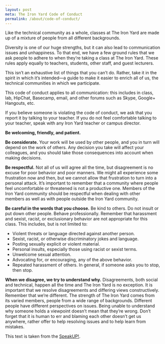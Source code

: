```yaml
---
layout: post
meta: The Iron Yard Code of Conduct 
permalink: /about/code-of-conduct/
---
```

Like the technical community as a whole, classes at The Iron Yard are made up of a mixture of people from all different backgrounds.

Diversity is one of our huge strengths, but it can also lead to communication issues and unhappiness. To that end, we have a few ground rules that we ask people to adhere to when they’re taking a class at The Iron Yard. These rules apply equally to teachers, students, other staff, and guest lecturers.

This isn’t an exhaustive list of things that you can’t do. Rather, take it in the spirit in which it’s intended—a guide to make it easier to enrich all of us, the technical communities in which we participate.

This code of conduct applies to all communication: this includes in class, lab, HipChat, Basecamp, email, and other forums such as Skype, Google+ Hangouts, etc.

If you believe someone is violating the code of conduct, we ask that you report it by talking to your teacher. If you do not feel comfortable talking to your teacher, speak with any Iron Yard teacher or campus director.

**Be welcoming, friendly, and patient.**

**Be considerate.** Your work will be used by other people, and you in turn will depend on the work of others. Any decision you take will affect your colleagues, and you should take those consequences into account when making decisions.

**Be respectful.** Not all of us will agree all the time, but disagreement is no excuse for poor behavior and poor manners. We might all experience some frustration now and then, but we cannot allow that frustration to turn into a personal attack. It’s important to remember that a community where people feel uncomfortable or threatened is not a productive one. Members of the Iron Yard community should be respectful when dealing with other members as well as with people outside the Iron Yard community.

**Be careful in the words that you choose.** Be kind to others. Do not insult or put down other people. Behave professionally. Remember that harassment and sexist, racist, or exclusionary behavior are not appropriate for this class. This includes, but is not limited to:

-  Violent threats or language directed against another person.
-  Sexist, racist, or otherwise discriminatory jokes and language.
-  Posting sexually explicit or violent material.
-  Personal insults, especially those using racist or sexist terms.
-  Unwelcome sexual attention.
-  Advocating for, or encouraging, any of the above behavior.
-  Repeated harassment of others. In general, if someone asks you to stop, then stop.

**When we disagree, we try to understand why.** Disagreements, both social and technical, happen all the time and The Iron Yard is no exception. It is important that we resolve disagreements and differing views constructively. Remember that we’re different. The strength of The Iron Yard comes from its varied members, people from a wide range of backgrounds. Different people have different perspectives on issues. Being unable to understand why someone holds a viewpoint doesn’t mean that they’re wrong. Don’t forget that it is human to err and blaming each other doesn’t get us anywhere, rather offer to help resolving issues and to help learn from mistakes.

This text is taken from the [SpeakUP!](http://speakup.io/coc.html).
